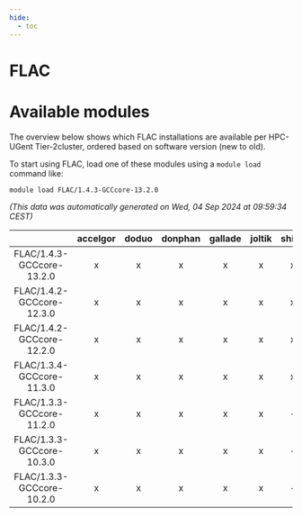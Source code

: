 ```yaml
---
hide:
  - toc
---
```


FLAC
====

# Available modules


The overview below shows which FLAC installations are available per HPC-UGent Tier-2cluster, ordered based on software version (new to old).

To start using FLAC, load one of these modules using a `module load` command like:

```shell
module load FLAC/1.4.3-GCCcore-13.2.0
```

*(This data was automatically generated on Wed, 04 Sep 2024 at 09:59:34 CEST)*  

| |accelgor|doduo|donphan|gallade|joltik|shinx|skitty|
| :---: | :---: | :---: | :---: | :---: | :---: | :---: | :---: |
|FLAC/1.4.3-GCCcore-13.2.0|x|x|x|x|x|x|x|
|FLAC/1.4.2-GCCcore-12.3.0|x|x|x|x|x|x|x|
|FLAC/1.4.2-GCCcore-12.2.0|x|x|x|x|x|x|x|
|FLAC/1.3.4-GCCcore-11.3.0|x|x|x|x|x|x|x|
|FLAC/1.3.3-GCCcore-11.2.0|x|x|x|x|x|-|x|
|FLAC/1.3.3-GCCcore-10.3.0|x|x|x|x|x|-|x|
|FLAC/1.3.3-GCCcore-10.2.0|x|x|x|x|x|-|x|
